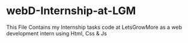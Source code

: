 # webD-Internship-at-LGM
This File Contains my Internship tasks code at LetsGrowMore as a web development intern using Html, Css &amp; Js 
